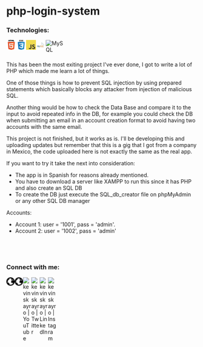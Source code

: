 # php-login-system

### Technologies:

<img align="left" alt="HTML5" width="26px" src="https://raw.githubusercontent.com/github/explore/80688e429a7d4ef2fca1e82350fe8e3517d3494d/topics/html/html.png" />
<img align="left" alt="CSS3" width="26px" src="https://raw.githubusercontent.com/github/explore/80688e429a7d4ef2fca1e82350fe8e3517d3494d/topics/css/css.png" />
<img align="left" alt="JavaScript" width="26px" src="https://raw.githubusercontent.com/github/explore/80688e429a7d4ef2fca1e82350fe8e3517d3494d/topics/javascript/javascript.png" />
<img align="left" alt="MySQL" width="26px" src="https://raw.githubusercontent.com/github/explore/80688e429a7d4ef2fca1e82350fe8e3517d3494d/topics/mysql/mysql.png" />
<img align="left" alt="MySQL" width="55px" src="https://raw.githubusercontent.com/jmnote/z-icons/master/svg/php.svg" />

## <br />

This has been the most exiting project I've ever done, I got to write a lot of PHP which made me learn a lot of things.

One of those things is how to prevent SQL injection by using prepared statements which basically blocks any attacker from injection of malicious SQL.

Another thing would be how to check the Data Base and compare it to the input to avoid repeated info in the DB, for example you could check the DB when submitting an email in an account creation format to avoid having two accounts with the same email.

This project is not finished, but it works as is. I'll be developing this and uploading updates but remember that this is a gig that I got from a company in Mexico, the code uploaded here is not exactly the same as the real app.

If you want to try it take the next into consideration:

- The app is in Spanish for reasons already mentioned.
- You have to download a server like XAMPP to run this since it has PHP and also create an SQL DB
- To create the DB just execute the SQL_db_creator file on phpMyAdmin or any other SQL DB manager

Accounts:

- Account 1: user = '1001', pass = 'admin'.
- Account 2: user = '1002', pass = 'admin'

## <br />

### Connect with me:

[<img align="left" alt="kevinskayro.co" width="22px" src="https://raw.githubusercontent.com/iconic/open-iconic/master/svg/globe.svg" />][portfolio]
[<img align="left" alt="kevinskayro.com" width="22px" src="https://raw.githubusercontent.com/iconic/open-iconic/master/svg/globe.svg" />][website]
[<img align="left" alt="kevinskayro | YouTube" width="22px" src="https://cdn.jsdelivr.net/npm/simple-icons@v3/icons/youtube.svg" />][youtube]
[<img align="left" alt="kevinskayro | Twitter" width="22px" src="https://cdn.jsdelivr.net/npm/simple-icons@v3/icons/twitter.svg" />][twitter]
[<img align="left" alt="kevinskayro | LinkedIn" width="22px" src="https://cdn.jsdelivr.net/npm/simple-icons@v3/icons/linkedin.svg" />][linkedin]
[<img align="left" alt="kevinskayro | Instagram" width="22px" src="https://cdn.jsdelivr.net/npm/simple-icons@v3/icons/instagram.svg" />][instagram]

[website]: https://kevinskayro.com/
[portfolio]: https://kevinskayro.co/
[twitter]: https://twitter.com/Kevinskayro
[youtube]: https://www.youtube.com/channel/UC4SZMSA6juTx9aCCCsu-0iw
[instagram]: https://www.instagram.com/kevinskayro_journey/
[linkedin]: https://www.linkedin.com/in/kevin-castro-5b8252170/
